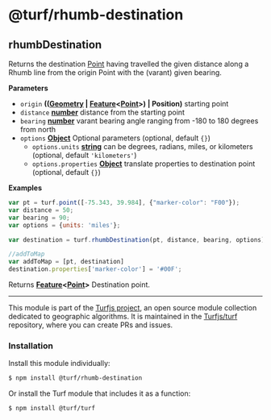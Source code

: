 # @turf/rhumb-destination

<!-- Generated by documentation.js. Update this documentation by updating the source code. -->

## rhumbDestination

Returns the destination [Point](http://geojson.org/geojson-spec.html#point) having travelled the given distance along a Rhumb line from the
origin Point with the (varant) given bearing.

**Parameters**

-   `origin` **(([Geometry](http://geojson.org/geojson-spec.html#geometry) \| [Feature](http://geojson.org/geojson-spec.html#feature-objects)&lt;[Point](http://geojson.org/geojson-spec.html#point)>) | Position)** starting point
-   `distance` **[number](https://developer.mozilla.org/en-US/docs/Web/JavaScript/Reference/Global_Objects/Number)** distance from the starting point
-   `bearing` **[number](https://developer.mozilla.org/en-US/docs/Web/JavaScript/Reference/Global_Objects/Number)** varant bearing angle ranging from -180 to 180 degrees from north
-   `options` **[Object](https://developer.mozilla.org/en-US/docs/Web/JavaScript/Reference/Global_Objects/Object)** Optional parameters (optional, default `{}`)
    -   `options.units` **[string](https://developer.mozilla.org/en-US/docs/Web/JavaScript/Reference/Global_Objects/String)** can be degrees, radians, miles, or kilometers (optional, default `'kilometers'`)
    -   `options.properties` **[Object](https://developer.mozilla.org/en-US/docs/Web/JavaScript/Reference/Global_Objects/Object)** translate properties to destination point (optional, default `{}`)

**Examples**

```javascript
var pt = turf.point([-75.343, 39.984], {"marker-color": "F00"});
var distance = 50;
var bearing = 90;
var options = {units: 'miles'};

var destination = turf.rhumbDestination(pt, distance, bearing, options);

//addToMap
var addToMap = [pt, destination]
destination.properties['marker-color'] = '#00F';
```

Returns **[Feature](http://geojson.org/geojson-spec.html#feature-objects)&lt;[Point](http://geojson.org/geojson-spec.html#point)>** Destination point.

<!-- This file is automatically generated. Please don't edit it directly:
if you find an error, edit the source file (likely index.js), and re-run
./scripts/generate-readmes in the turf project. -->

---

This module is part of the [Turfjs project](http://turfjs.org/), an open source
module collection dedicated to geographic algorithms. It is maintained in the
[Turfjs/turf](https://github.com/Turfjs/turf) repository, where you can create
PRs and issues.

### Installation

Install this module individually:

```sh
$ npm install @turf/rhumb-destination
```

Or install the Turf module that includes it as a function:

```sh
$ npm install @turf/turf
```
